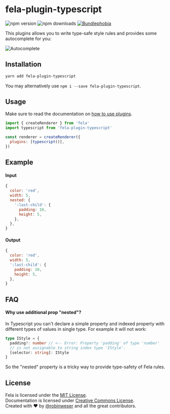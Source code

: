 # fela-plugin-typescript

<img alt="npm version" src="https://badge.fury.io/js/fela-plugin-typescript.svg"> <img alt="npm downloads" src="https://img.shields.io/npm/dm/fela-plugin-typescript.svg"> <a href="https://bundlephobia.com/result?p=fela-plugin-typescript@latest"><img alt="Bundlephobia" src="https://img.shields.io/bundlephobia/minzip/fela-plugin-typescript.svg"></a>

This plugins allows you to write type-safe style rules and provides some autocomplete for you:

![Autocomplete](./docs/autocomplete.gif)

## Installation

```sh
yarn add fela-plugin-typescript
```

You may alternatively use `npm i --save fela-plugin-typescript`.

## Usage

Make sure to read the documentation on [how to use plugins](https://fela.js.org/docs/latest/advanced/plugins#using-plugins).

```javascript
import { createRenderer } from 'fela'
import typescript from 'fela-plugin-typescript'

const renderer = createRenderer({
  plugins: [typescript()],
})
```

## Example

#### Input

```javascript
{
  color: 'red',
  width: 5,
  nested: {
    ':last-child': {
      padding: 10,
      height: 5,
    },
  },
}
```

#### Output

```javascript
{
  color: 'red',
  width: 5,
  ':last-child': {
    padding: 10,
    height: 5,
  },
}
```

## FAQ

#### Why use additional prop "nested"?

In Typescript you can't declare a simple property and indexed property with different types of values in single type. For example it will not work:

```typescript
type IStyle = {
  padding?: number // <-- Error: Property 'padding' of type 'number'
  // is not assignable to string index type 'IStyle'.
  [selector: string]: IStyle
}
```

So the "nested" property is a tricky way to provide type-safety of Fela rules.

## License

Fela is licensed under the [MIT License](http://opensource.org/licenses/MIT).<br>
Documentation is licensed under [Creative Commons License](http://creativecommons.org/licenses/by/4.0/).<br>
Created with ♥ by [@robinweser](http://weser.io) and all the great contributors.
